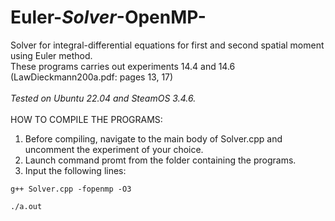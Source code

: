 # Euler-_Solver_-OpenMP-
Solver for integral-differential equations for first and second spatial moment using Euler method.\
These programs carries out experiments 14.4 and 14.6 (LawDieckmann200a.pdf: pages 13, 17)
\
\
_Tested on Ubuntu 22.04 and SteamOS 3.4.6._
\
\
HOW TO COMPILE THE PROGRAMS:

1. Before compiling, navigate to the main body of Solver.cpp and uncomment the experiment of your choice.
2. Launch command promt from the folder containing the programs.
3. Input the following lines:
```
g++ Solver.cpp -fopenmp -O3
```
```
./a.out
```
